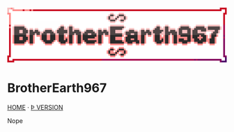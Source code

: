 ![Banner](assets/banner_main_x30.png)

# BrotherEarth967

[HOME](index.html) · [Þ VERSION](index.html)

Nope
